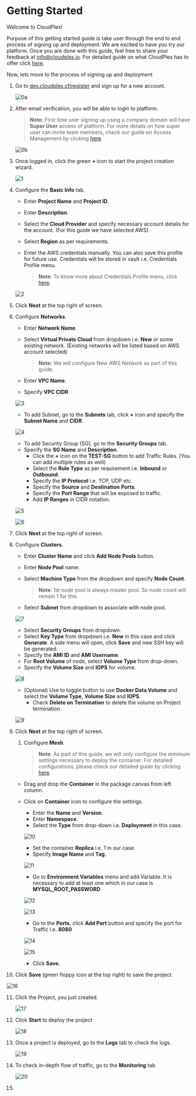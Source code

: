 # Getting Started

Welcome to CloudPlex! 

Purpose of this getting started guide is take user through the end to end process of signing up and deployment. We are excited to have you try our platform. Once you are done with this guide, feel free to share your feedback at info@cloudplex.io. For detailed guide on what CloudPlex has to offer click [here](/overview).

Now, lets move to the process of signing up and deployment

1. Go to [dev.cloudplex.cf/register](https://dev.cloudplex.cf/register) and sign up for a new account. 

   ![0a](imgs\0a.jpg)

2. After email verification, you will be able to login to platform.

   > **Note:** First time user signing up using a company domain will have **Super User** access of platform.  For more details on how super user can invite team members, check our guide on Access Management by clicking [here](/pages/user-guide/components/access-management/access-management).

   ![0b](imgs\0b.jpg)

3. Once logged in, click the green **+** icon to start the project creation wizard. 

   ![1](imgs/1.jpg)

4. Configure the **Basic Info** tab.

   - Enter **Project Name** and **Project ID**.

   - Enter **Description**.

   - Select the **Cloud Provider** and specify necessary account details for the account. (For this guide we have selected AWS)

   - Select **Region** as per requirements.

   - Enter the AWS credentials manually. You can also save this profile for future use. Credentials will be stored in vault i.e. Credentials Profile menu.

     > **Note**: To know more about Credentials Profile menu, click [here](/pages/user-guide/components/credentials-profile/credentials-profile).

   ![2](imgs/2.jpg)

5. Click **Next** at the top right of screen.

6. Configure **Networks**.

   - Enter **Network Name**.

   - Select **Virtual Private Cloud** from dropdown i.e. **New** or some existing network. (Existing networks will be listed based on AWS account selected)

     > **Note:** We will configure New AWS Network as part of this guide. 

   - Enter **VPC Name**. 

   - Specify **VPC CIDR**.

   ![3](imgs/3.jpg)

   - To add Subnet, go to the **Subnets** tab, click **+** icon and specify the **Subnet Name** and **CIDR**.

   ![4](imgs/4.jpg)

   - To add Security Group (SG), go to the **Security Groups** tab.
   - Specify the **SG Name** and **Description**.
     - Click the **+** icon on the **TEST-SG** button to add Traffic Rules. (You can add multiple rules as well)
     - Select the **Rule Type** as per requirement i.e. **Inbound** or **Outbound**.
     - Specify the **IP Protocol** i.e. TCP, UDP etc. 
     - Specify the **Source** and **Destination** **Ports**.
     - Specify the **Port Range** that will be exposed to traffic.
     - Add **IP Ranges** in CIDR notation. 

   ![5](imgs/5.jpg)

   ![6](imgs/6.jpg)

7. Click **Next** at the top right of screen.

8. Configure **Clusters**.

   - Enter **Cluster Name** and click **Add Node Pools** button. 

   - Enter **Node Pool** name.

   - Select **Machine Type** from the dropdown and specify **Node Count**.

     > **Note**: 1st node pool is always master pool. So node count will remain 1 for this.

   - Select **Subnet** from dropdown to associate with node pool.

   ![7](imgs/7.jpg)

   - Select **Security Groups** from dropdown.
   - Select **Key Type** from dropdown i.e. **New** in this case and click **Generate**. A side menu will open, click **Save** and new SSH key will be generated. 
   - Specify the **AMI ID** and **AMI Username**.
   - For **Root Volume** of node, select **Volume Type** from drop-down.
   - Specify the **Volume Size** and **IOPS** for volume. 

   ![8](imgs/8.jpg)

   - (Optional) Use to toggle button to use **Docker Data Volume** and select the **Volume Type**, **Volume Size** and **IOPS**.
     - Check **Delete on Termination** to delete the volume on Project termination. 

   ![9](imgs/9.jpg)

9. Click **Next** at the top right of screen.

   1. Configure **Mesh**.

      > **Note**: As part of this guide, we will only configure the minimum settings necessary to deploy the container. For detailed configurations, please check our detailed guide by clicking [here](/pages/user-guide/components/container-services/container-services).

   - Drag and drop the **Container** in the package canvas from left column.

   - Click on **Container** icon to configure the settings.

     - Enter the **Name** and **Version**.
     - Enter **Namespace**.
     - Select the **Type** from drop-down i.e. **Deployment** in this case.

     ![10](imgs/10.jpg)

     - Set the container **Replica** i.e. 1 in our case.
     - Specify **Image Name** and **Tag**.

     ![11](imgs/11.jpg)

     - Go to **Environment Variables** menu and add Variable. It is necessary to add at least one which in our case is **MYSQL_ROOT_PASSWORD**

     ![12](imgs/12.jpg)

     ![13](imgs/13.jpg)

     - Go to the **Ports**, click **Add Port** button and specify the port for Traffic i.e. **8080**

     ![14](imgs/14.jpg)

     ![15](imgs/15.jpg)

     - Click **Save.**

10. Click **Save** (green floppy icon at the top right) to save the project.

   ![16](imgs/16.jpg)

11. Click the Project, you just created. 

    ![17](imgs/17.jpg)

12. Click **Start** to deploy the project

    ![18](imgs\18.jpg)

13. Once a project is deployed, go to the **Logs** tab to check the logs. 

    ![19](imgs\19.jpg)

14. To check in-depth flow of traffic, go to the **Monitoring** tab.

    ![20](imgs\20.jpg)

15. 